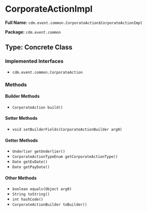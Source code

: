 # CorporateActionImpl

**Full Name:** `cdm.event.common.CorporateAction$CorporateActionImpl`

**Package:** `cdm.event.common`

## Type: Concrete Class

### Implemented Interfaces

- `cdm.event.common.CorporateAction`

### Methods

#### Builder Methods

- `CorporateAction build()`

#### Setter Methods

- `void setBuilderFields(CorporateActionBuilder arg0)`

#### Getter Methods

- `Underlier getUnderlier()`
- `CorporateActionTypeEnum getCorporateActionType()`
- `Date getExDate()`
- `Date getPayDate()`

#### Other Methods

- `boolean equals(Object arg0)`
- `String toString()`
- `int hashCode()`
- `CorporateActionBuilder toBuilder()`

